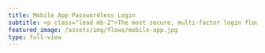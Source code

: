 ```yaml
---
title: Mobile App Passwordless Login
subtitle: <p class="lead mb-2">The most secure, multi-factor login flow with idemeum mobile app.</p><p><a class="link-white" href="https://blog.idemeum.com/idemeum-app-beta-launch/" target="_blank">How do I get idemeum mobile app?</a></p><a><button type="button" class="btn btn-icon btn-3 btn-primary mt-3 fixed-width1 ml-1 mr-1" onclick="login()"><span class="btn-inner--icon"><i class="fas fa-mobile"></i></span><span class="btn-inner--text">Try mobile app login</span></button></a><a href="https://docs.idemeum.com/overview/loginapp/" target="_blank"><button type="button" class="btn btn-outline-white mt-3 fixed-width1 ml-1 mr-1">Learn more</button></a>
featured_image: /assets/img/flows/mobile-app.jpg
type: full-view
---
```

<script src="https://kit.fontawesome.com/db82ff0024.js" crossorigin="anonymous"></script>
<script type="text/javascript" src="https://code.jquery.com/jquery-3.4.1.min.js"></script>
<script src="https://asset.idemeum.com/sdk/idemeum_1.0.0.min.js"></script>

<script type="text/javascript">
    var oidc = {};
	
    var idemeum = new IdemeumManager(
      // 👈 Replace clientId with the the one you get from idemeum developer portal
      (clientId = "c1d84ad4-9442-11eb-a8b3-0242ac130003")
    );
	
    function login() {
     idemeum
        .login()
        .then(function (signinResponse) {
          // Your application will receive ID and Access tokens from idemeum
          // renderUserClaims() (defined below) validates the oidc token and fetches the user approved claims
        oidc = signinResponse.oidc;
	    window.open("/loggedin.html?idToken="+ oidc.idToken, "_self")
        })
        .catch(function (errorResponse) {
          // If there is an error you can process it here
        });
    }
</script>	
        
		
		